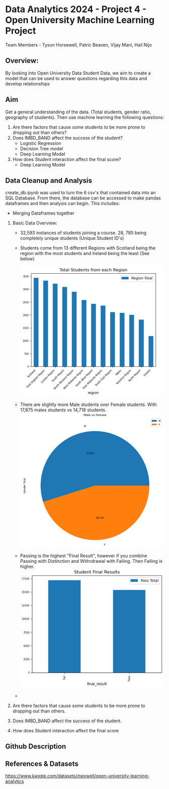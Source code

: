 # Data Analytics 2024 - Project 4 - Open University Machine Learning Project
Team Members - Tyson Horsewell, Patric Beaven, Vijay Mani, Hail Nijo

## Overview:
By looking into Open University Data Student Data, we aim to create a model that can be used to answer questions regarding this data and develop relationships

## Aim
Get a general understanding of the data. (Total students, gender ratio, geography of students).
Then use machine learning the following questions:
1. Are there factors that cause some students to be more prone to dropping out than others?
2. Does IMBD_BAND affect the success of the student?
     - Logistic Regression
     - Decision Tree model
     - Deep Learning Model
3. How does Student interaction affect the final score?
     - Deep Learning Model

## Data Cleanup and Analysis
create_db.ipynb was used to turn the 6 csv's that contained data into an SQL Database. From there, the database can be accessed to make pandas dataframes and then analysis can begin.
This includes:
- Merging Dataframes together


1. Basic Data Overview:
   - 32,593 instances of students joining a course. 28, 785 being completely unique students (Unique Student ID's)
   - Students come from 13 different Regions with Scotland being the region with the most students and Ireland being the least (See below)

     ![](https://github.com/horsewell/project4/blob/main/images/Bargraph%20for%20REGIONS.png)
   - There are slightly more Male students over Female students. With 17,875 males students vs 14,718 students.
     ![](https://github.com/horsewell/project4/blob/main/images/Pie%20Chart%20for%20GENDER.png)
   - Passing is the highest "Final Result", however if you combine Passing with Distinction and Withrdrawal with Failing. Then Failing is higher.
     ![](https://github.com/horsewell/project4/blob/main/images/Combined%20Bar%20Graph%20for%20FINAL%20RESULTS.png)
   - 
     

1. Are there factors that cause some students to be more prone to dropping out than others.
   
2. Does IMBD_BAND affect the success of the student.

3. How does Student interaction affect the final score

## Github Description

## References & Datasets

https://www.kaggle.com/datasets/mexwell/open-university-learning-analytics
